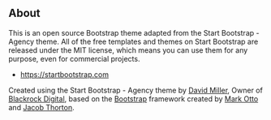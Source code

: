 ## About

This is an open source Bootstrap theme adapted from the Start Bootstrap - Agency theme. All of the free templates and themes on Start Bootstrap are released under the MIT license, which means you can use them for any purpose, even for commercial projects.

* https://startbootstrap.com

Created using the Start Bootstrap - Agency theme by [David Miller](http://davidmiller.io/), Owner of [Blackrock Digital](http://blackrockdigital.io/), based on the [Bootstrap](http://getbootstrap.com/) framework created by [Mark Otto](https://twitter.com/mdo) and [Jacob Thorton](https://twitter.com/fat).
